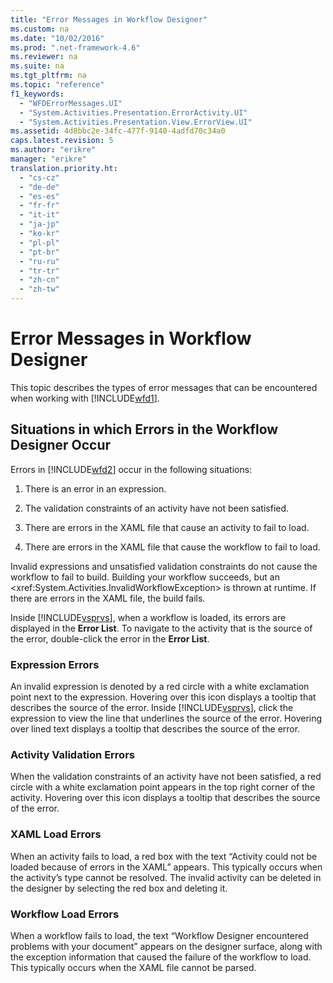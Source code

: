 ```yaml
---
title: "Error Messages in Workflow Designer"
ms.custom: na
ms.date: "10/02/2016"
ms.prod: ".net-framework-4.6"
ms.reviewer: na
ms.suite: na
ms.tgt_pltfrm: na
ms.topic: "reference"
f1_keywords: 
  - "WFDErrorMessages.UI"
  - "System.Activities.Presentation.ErrorActivity.UI"
  - "System.Activities.Presentation.View.ErrorView.UI"
ms.assetid: 4d8bbc2e-34fc-477f-9140-4adfd70c34a0
caps.latest.revision: 5
ms.author: "erikre"
manager: "erikre"
translation.priority.ht: 
  - "cs-cz"
  - "de-de"
  - "es-es"
  - "fr-fr"
  - "it-it"
  - "ja-jp"
  - "ko-kr"
  - "pl-pl"
  - "pt-br"
  - "ru-ru"
  - "tr-tr"
  - "zh-cn"
  - "zh-tw"
---
```

# Error Messages in Workflow Designer
This topic describes the types of error messages that can be encountered when working with [!INCLUDE[wfd1](../WF_Design/includes/wfd1_md.md)].  
  
## Situations in which Errors in the Workflow Designer Occur  
 Errors in [!INCLUDE[wfd2](../WF_Design/includes/wfd2_md.md)] occur in the following situations:  
  
1.  There is an error in an expression.  
  
2.  The validation constraints of an activity have not been satisfied.  
  
3.  There are errors in the XAML file that cause an activity to fail to load.  
  
4.  There are errors in the XAML file that cause the workflow to fail to load.  
  
 Invalid expressions and unsatisfied validation constraints do not cause the workflow to fail to build. Building your workflow succeeds, but an \<xref:System.Activities.InvalidWorkflowException> is thrown at runtime. If there are errors in the XAML file, the build fails.  
  
 Inside [!INCLUDE[vsprvs](../dv_TeamTestALM/includes/vsprvs_md.md)], when a workflow is loaded, its errors are displayed in the **Error List**. To navigate to the activity that is the source of the error, double-click the error in the **Error List**.  
  
### Expression Errors  
 An invalid expression is denoted by a red circle with a white exclamation point next to the expression. Hovering over this icon displays a tooltip that describes the source of the error. Inside [!INCLUDE[vsprvs](../dv_TeamTestALM/includes/vsprvs_md.md)], click the expression to view the line that underlines the source of the error. Hovering over lined text displays a tooltip that describes the source of the error.  
  
### Activity Validation Errors  
 When the validation constraints of an activity have not been satisfied, a red circle with a white exclamation point appears in the top right corner of the activity. Hovering over this icon displays a tooltip that describes the source of the error.  
  
### XAML Load Errors  
 When an activity fails to load, a red box with the text “Activity could not be loaded because of errors in the XAML” appears. This typically occurs when the activity’s type cannot be resolved. The invalid activity can be deleted in the designer by selecting the red box and deleting it.  
  
### Workflow Load Errors  
 When a workflow fails to load, the text “Workflow Designer encountered problems with your document” appears on the designer surface, along with the exception information that caused the failure of the workflow to load. This typically occurs when the XAML file cannot be parsed.